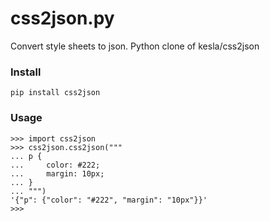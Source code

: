 # css2json.py

Convert style sheets to json. Python clone of kesla/css2json

### Install

```pip install css2json```

### Usage

```
>>> import css2json
>>> css2json.css2json("""
... p {
...     color: #222;
...     margin: 10px;
... }
... """)
'{"p": {"color": "#222", "margin": "10px"}}'
>>>
```
